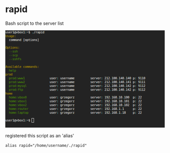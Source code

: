 rapid
=====

Bash script to the server list


![alt text](https://github.com/grzegorzgg/rapid/blob/master/assets/screenRapid.png "Screen rapid")


registered this script as an 'alias'
```
alias rapid="/home/username/./rapid"
```



